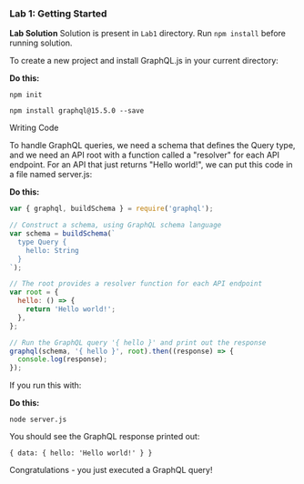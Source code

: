 ﻿### Lab 1:  Getting Started

**Lab Solution** Solution is present in `Lab1` directory. Run `npm install` before running solution.

To create a new project and install GraphQL.js in your current directory:

**Do this:**

```
npm init

npm install graphql@15.5.0 --save
```

Writing Code

To handle GraphQL queries, we need a schema that defines the Query type, and we need an API root with a function called a "resolver" for each API endpoint. For an API that just returns "Hello world!", we can put this code in a file named server.js:

**Do this:**

```javascript
var { graphql, buildSchema } = require('graphql');

// Construct a schema, using GraphQL schema language
var schema = buildSchema(`
  type Query {
    hello: String
  }
`);

// The root provides a resolver function for each API endpoint
var root = {
  hello: () => {
    return 'Hello world!';
  },
};

// Run the GraphQL query '{ hello }' and print out the response
graphql(schema, '{ hello }', root).then((response) => {
  console.log(response);
});
```

If you run this with:

**Do this:**

`node server.js`

You should see the GraphQL response printed out:

`{ data: { hello: 'Hello world!' } }`

Congratulations - you just executed a GraphQL query!
